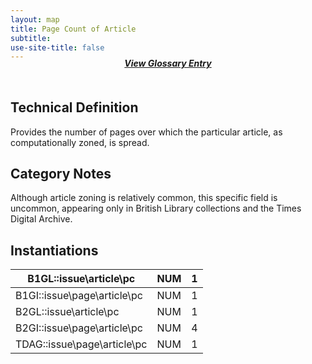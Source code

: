 ```yaml
---
layout: map
title: Page Count of Article
subtitle:  
use-site-title: false
---
```


<h4 style="text-align:center;font-style:italic;margin-top:-20px;margin-bottom:50px;"><a href="../../glossary/page-count-of-article">View Glossary Entry</a></h4>

## Technical Definition

Provides the number of pages over which the particular article, as
computationally zoned, is spread.

## Category Notes

Although article zoning is relatively common, this specific field is
uncommon, appearing only in British Library collections and the Times
Digital Archive.

## Instantiations

| B1GL::issue\\article\\pc  | NUM | 1 |
| -- | -- | - |
| B1GI::issue\\page\\article\\pc | NUM | 1 |
| B2GL::issue\\article\\pc  | NUM | 1 |
| B2GI::issue\\page\\article\\pc | NUM | 4 |
| TDAG::issue\\page\\article\\pc | NUM | 1 |
